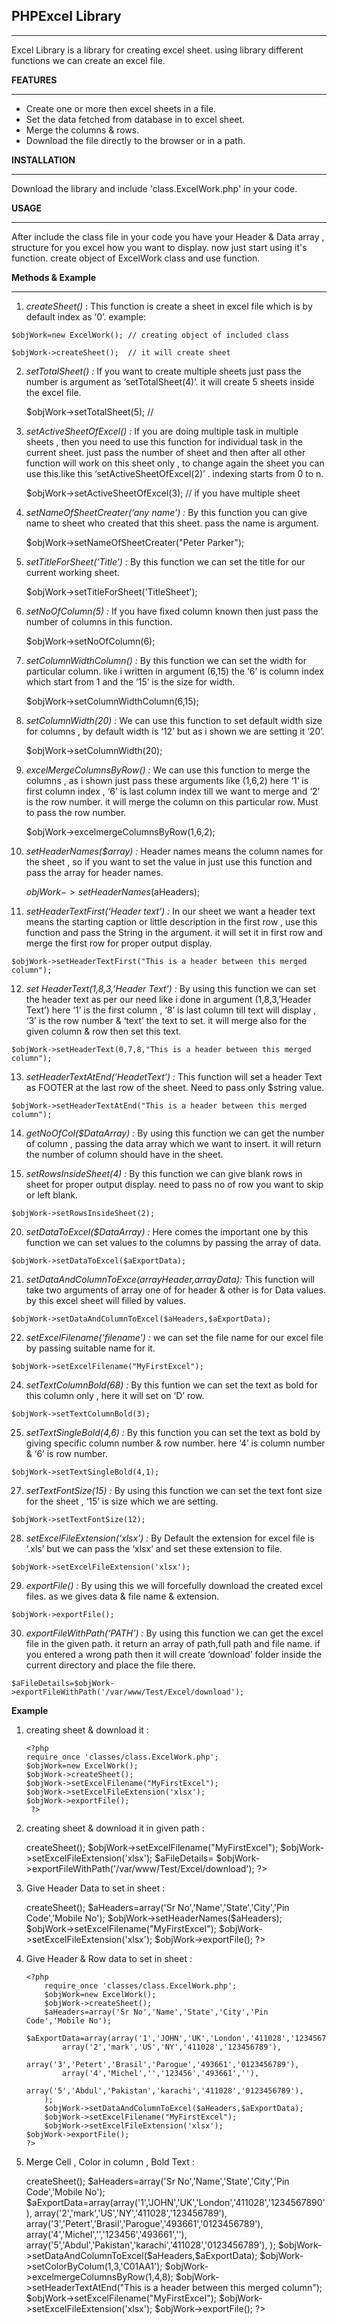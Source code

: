 

**PHPExcel Library**
---------------
____________________________________________________________

Excel Library is a library for creating excel sheet. using library different functions we can create an excel file.

**FEATURES**
_______________________________________________________________

 - Create one or more then excel sheets in a file.
 - Set the data fetched from database in to excel sheet.
 - Merge the columns & rows.
 - Download the file directly to the browser or in a path. 

**INSTALLATION**
_____________________________________________________________________
Download the library and include 'class.ExcelWork.php' in your code.

**USAGE**
_____________________________________________________________________
After include the class file in your code you have your Header & Data array , structure for you excel how you want to display. now just start using it's function. create object of ExcelWork class and use function.

**Methods & Example**
_____________________________________________________________________

 1.  *createSheet()* : 
		This function is create a sheet in excel file which is by default index as ‘0’.
		example:

    $objWork=new ExcelWork(); // creating object of included class
    
	$objWork->createSheet();  // it will create sheet

 2. *setTotalSheet() :*
	 If you want to create multiple sheets just pass the number is argument as ‘setTotalSheet(4)’. it will create 5 sheets inside the excel file.
	 

    $objWork->setTotalSheet(5);  //  

 3. *setActiveSheetOfExcel() :* 
	 If you are doing multiple task in multiple sheets , then you need to use this function for individual task in the current sheet. just pass the number of sheet and then after all other function will work on this sheet only , to change again the sheet you can use this.like this ‘setActiveSheetOfExcel(2)’ . indexing starts from 0 to n.
	 

    $objWork->setActiveSheetOfExcel(3); // if you have multiple sheet

 4. *setNameOfSheetCreater(‘any name’) :* 
	 By this function you can give name to sheet who created that this sheet. pass the name is argument.
	 

    $objWork->setNameOfSheetCreater("Peter Parker");

 5. *setTitleForSheet(‘Title’) :*
	 By this function we can set the title for our current working sheet.
	 

    $objWork->setTitleForSheet('TitleSheet');

 6. *setNoOfColumn(5) :* 
	If you have fixed column known then just pass the number of columns in this function.	
	

    $objWork->setNoOfColumn(6);

 7. *setColumnWidthColumn() :*
 By this function we can set the width for particular column. like i written in argument (6,15) the ‘6’ is column index which start from 1 and the ‘15’ is the size for width.
 

    $objWork->setColumnWidthColumn(6,15);

 8. *setColumnWidth(20) :* 
We can use this function to set default width size for columns , by default width is ‘12’ but as i shown we are setting it ‘20’.

    $objWork->setColumnWidth(20);

 9. *excelMergeColumnsByRow() :* 
We can use this function to merge the columns , as i shown just pass these arguments like (1,6,2) here ‘1’ is first column index , ‘6’ is last column index till we want to merge and ‘2’ is the row number. it will merge the column on this particular row. Must to pass the row number.

    $objWork->excelmergeColumnsByRow(1,6,2);

 10. *setHeaderNames($array) :* 
Header names means the column names for the sheet , so if you want to set the value in just use this function and pass the array for header names.

     $objWork->setHeaderNames($aHeaders);

 11. *setHeaderTextFirst(‘Header text’) :* 
In our sheet we want a header text means the starting caption or little description in the first row , use this function and pass the String in the argument. it will set it in first row and merge the first row for proper output display.

    $objWork->setHeaderTextFirst("This is a header between this merged column");

 12. *set HeaderText(1,8,3,’Header Text’) :*
 By using this function we can set the header text as per our need like i done in argument (1,8,3,’Header Text’) here ‘1’ is the first column , ‘8’ is last column till text will display , ‘3’ is the row number & ‘text’ the text to set. it will merge also for the given column & row then set this text.
 

    $objWork->setHeaderText(0,7,8,"This is a header between this merged column");

 13. *setHeaderTextAtEnd(‘HeadetText’) :*
This function will set a header Text as FOOTER at the last row of the sheet. Need to pass only $string value. 

    $objWork->setHeaderTextAtEnd("This is a header between this merged column");


 14. *getNoOfCol($DataArray) :* 
By using this function we can get the number of column , passing the data array which we want to insert. it will return the number of column should have in the sheet.

 15. *setRowsInsideSheet(4) :*
 By this function we can give blank rows in sheet for proper output display. need to pass no of row you want  to skip or left blank.
 

    $objWork->setRowsInsideSheet(2);

 20. *setDataToExcel($DataArray) :* 
Here comes the important one by this function we can set values to the columns by passing the array of data.

    $objWork->setDataToExcel($aExportData);

 21. *setDataAndColumnToExce($arrayHeader,$arrayData):*
This function will take two arguments of array one of for header & other is for Data values. by this excel sheet will filled by values.

    $objWork->setDataAndColumnToExcel($aHeaders,$aExportData);

 22. *setExcelFilename(‘filename’) :*
 we can set the file name for our excel file by passing suitable name for it.
 

    $objWork->setExcelFilename("MyFirstExcel");

 24. *setTextColumnBold(68) :*
By this funtion we can set the text as bold for this column only , here it will set on ‘D’ row.

    $objWork->setTextColumnBold(3);

 25. *setTextSingleBold(4,6) :*
By this function you can set the text as bold by giving specific column number & row number. here ‘4’ is column number & ‘6’ is row number. 

    $objWork->setTextSingleBold(4,1); 

 27. *setTextFontSize(15) :* 
By using this function we can set the text font size for the sheet , ‘15’ is size which we are setting.

    $objWork->setTextFontSize(12);

 28. *setExcelFileExtension(‘xlsx’) :*
 By Default the extension for excel file is ‘.xls’ but we can pass the ‘xlsx’ and set these extension to file.
 

    $objWork->setExcelFileExtension('xlsx');

 29. *exportFile() :* 
By using this we will forcefully download the created excel files. as we gives data & file name & extension.

    $objWork->exportFile();

 30. *exportFileWithPath(‘PATH’) :* 
By using this function we can get the excel file in the given path. it return an array of path,full path and file name. if you entered a wrong path then it will create ‘download’ folder inside the current directory and place the file there.

    $aFileDetails=$objWork->exportFileWithPath('/var/www/Test/Excel/download');

**Example**

 1. creating sheet & download it :

        <?php
	    require_once 'classes/class.ExcelWork.php';
	    $objWork=new ExcelWork();
	    $objWork->createSheet();
	    $objWork->setExcelFilename("MyFirstExcel");
		$objWork->setExcelFileExtension('xlsx');
		$objWork->exportFile();
	     ?>

 2. creating sheet & download it in given path :

    <?php
	    require_once 'classes/class.ExcelWork.php';
	    $objWork=new ExcelWork();
	    $objWork->createSheet();
	    $objWork->setExcelFilename("MyFirstExcel");
		$objWork->setExcelFileExtension('xlsx');
		$aFileDetails= $objWork->exportFileWithPath('/var/www/Test/Excel/download');
		?>

 3. Give Header Data to set in sheet :

       <?php
	    require_once 'classes/class.ExcelWork.php';
	    $objWork=new ExcelWork();
	    $objWork->createSheet();
		$aHeaders=array('Sr No','Name','State','City','Pin Code','Mobile No'); 
		$objWork->setHeaderNames($aHeaders);
		$objWork->setExcelFilename("MyFirstExcel");
		$objWork->setExcelFileExtension('xlsx');
		$objWork->exportFile();
		?>

 4. Give Header & Row data to set in sheet :
 

	    <?php
		    require_once 'classes/class.ExcelWork.php';
		    $objWork=new ExcelWork();
		    $objWork->createSheet();
			$aHeaders=array('Sr No','Name','State','City','Pin Code','Mobile No'); 
			$aExportData=array(array('1','JOHN','UK','London','411028','1234567890'),
				array('2','mark','US','NY','411028','123456789'),
				array('3','Petert','Brasil','Parogue','493661','0123456789'),
				array('4','Michel','','123456','493661',''),
				array('5','Abdul','Pakistan','karachi','411028','0123456789'),
			);
			$objWork->setDataAndColumnToExcel($aHeaders,$aExportData);
			$objWork->setExcelFilename("MyFirstExcel");
			$objWork->setExcelFileExtension('xlsx');
		$objWork->exportFile();
		?>

 5. Merge Cell , Color in column , Bold Text :
 

    <?php
		   require_once 'classes/class.ExcelWork.php';
		    $objWork=new ExcelWork();
		    $objWork->createSheet();
			$aHeaders=array('Sr No','Name','State','City','Pin Code','Mobile No'); 
			$aExportData=array(array('1','JOHN','UK','London','411028','1234567890'),
				array('2','mark','US','NY','411028','123456789'),
				array('3','Petert','Brasil','Parogue','493661','0123456789'),
				array('4','Michel','','123456','493661',''),
				array('5','Abdul','Pakistan','karachi','411028','0123456789'),
				);
			$objWork->setDataAndColumnToExcel($aHeaders,$aExportData);
			$objWork->setColorByColum(1,3,'C01AA1');
			$objWork->excelmergeColumnsByRow(1,4,8);
			$objWork->setHeaderTextAtEnd("This is a header between this merged column");
			$objWork->setExcelFilename("MyFirstExcel");
			$objWork->setExcelFileExtension('xlsx');
			$objWork->exportFile();
	?>